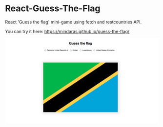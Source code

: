 # React-Guess-The-Flag
React 'Guess the flag' mini-game using fetch and restcountries API.

You can try it here: https://mindaras.github.io/guess-the-flag/

![Alt text](./screenshot.png)
